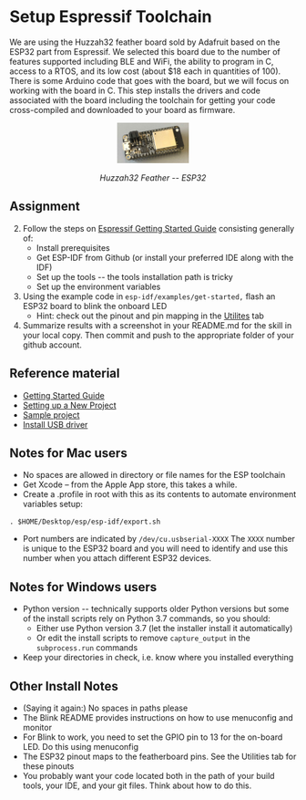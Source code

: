 # Setup Espressif Toolchain

We are using the Huzzah32 feather board sold by Adafruit based on the ESP32
part from Espressif. We selected this board due to the number of
features supported including BLE and WiFi, the ability to program in
C, access to a RTOS, and its low cost (about $18 each in
quantities of 100).  There is some Arduino code that goes with the
board, but we will focus on working with the board in C.  This step
installs the drivers and code associated with the board including the
toolchain for getting your code cross-compiled and downloaded to your
board as firmware.

<p align="center">
<img src="/docs/images/ESP32.jpg" width="25%">
</p>
<p align="center">
<i>Huzzah32 Feather -- ESP32</i>
</p>

## Assignment
<!-- 1. Install USB driver from [Adafruit](https://learn.adafruit.com/adafruit-huzzah32-esp32-feather/using-with-arduino-ide), which points you to [Silabs](https://www.silabs.com/products/development-tools/software/usb-to-uart-bridge-vcp-drivers) -->

2. Follow the steps on [Espressif Getting Started Guide](https://esp-idf.readthedocs.io/en/latest/get-started/index.html) consisting generally of:
   - Install prerequisites
   - Get ESP-IDF from Github (or install your preferred IDE along with the IDF)
   - Set up the tools -- the tools installation path is tricky
   - Set up the environment variables
3. Using the example code in `esp-idf/examples/get-started,` flash an ESP32 board to blink the onboard LED
   - Hint: check out the pinout and pin mapping in the [Utilites](/docs/utilities/README.md) tab
4. Summarize results with a screenshot in your README.md for the skill in your local copy. 
Then commit and push to the appropriate folder of your github account.

## Reference material
- [Getting Started Guide](https://esp-idf.readthedocs.io/en/latest/get-started/index.html)
- [Setting up a New Project](/docs/design-patterns/docs/dp-project.md)
- [Sample project](https://docs.espressif.com/projects/esp-idf/en/latest/esp32/api-guides/build-system.html#example-project)
- [Install USB driver](https://learn.adafruit.com/adafruit-huzzah32-esp32-feather/using-with-arduino-ide)

## Notes for Mac users
- No spaces are allowed in directory or file names for the ESP toolchain
- Get Xcode – from the Apple App store, this takes a while.
- Create a .profile in root with this as its contents to automate environment variables setup:

```
. $HOME/Desktop/esp/esp-idf/export.sh
```
- Port numbers are indicated by `/dev/cu.usbserial-XXXX` The `XXXX` number is unique to the ESP32 board and you will need to identify and use this number when you attach different ESP32 devices.



## Notes for Windows users
- Python version -- technically supports older Python versions but some of the install scripts rely on Python 3.7 commands, so you should:
  - Either use Python version 3.7 (let the installer install it automatically)
  - Or edit the install scripts to remove `capture_output` in the `subprocess.run` commands
- Keep your directories in check, i.e. know where you installed everything


## Other Install Notes
- (Saying it again:) No spaces in paths please
- The Blink README provides instructions on how to use menuconfig and monitor
- For Blink to work, you need to set the GPIO pin to 13 for the on-board LED. Do this using menuconfig
- The ESP32 pinout maps to the featherboard pins. See the Utilities tab for these pinouts
- You probably want your code located both in the path of your build tools, your IDE, and your git files. Think about how to do this.









<!-- ```
#esp-idf stuff -- this is a comment
export PATH=~/Desktop/ec444/esp/xtensa-esp32-elf/bin:$PATH
export IDF_PATH=~/Desktop/ec444/esp/esp-idf
```-->
